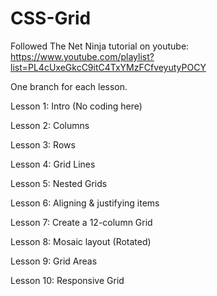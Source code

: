 # CSS-Grid

Followed The Net Ninja tutorial on youtube:
https://www.youtube.com/playlist?list=PL4cUxeGkcC9itC4TxYMzFCfveyutyPOCY

One branch for each lesson.

Lesson 1: Intro (No coding here)

Lesson 2: Columns

Lesson 3: Rows

Lesson 4: Grid Lines

Lesson 5: Nested Grids

Lesson 6: Aligning & justifying items

Lesson 7: Create a 12-column Grid

Lesson 8: Mosaic layout (Rotated)

Lesson 9: Grid Areas

Lesson 10: Responsive Grid
